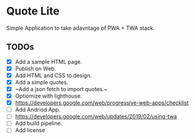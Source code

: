 # Quote Lite
Simple Application to take adavntage of PWA + TWA stack.

## TODOs
- [x] Add a sample HTML page.
- [x] Publish on Web.
- [x] Add HTML and CSS to design.
- [x] Add a simple quotes.
- [x] ~Add a json fetch to import quotes.~
- [x] Optiomize with lighthouse.
- [x] https://developers.google.com/web/progressive-web-apps/checklist
- [ ] Add Andriod App.
- [ ] https://developers.google.com/web/updates/2019/02/using-twa
- [ ] Add build pipeline.
- [ ] Add license

